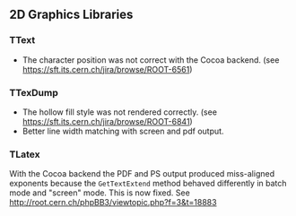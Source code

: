 ## 2D Graphics Libraries

### TText

- The character position was not correct with the Cocoa backend.
  (see https://sft.its.cern.ch/jira/browse/ROOT-6561)

### TTexDump

- The hollow fill style was not rendered correctly.
  (see https://sft.its.cern.ch/jira/browse/ROOT-6841)
- Better line width matching with screen and pdf output.

### TLatex

With the Cocoa backend the PDF and PS output produced miss-aligned exponents
because the `GetTextExtend` method behaved differently in batch mode and "screen"
mode. This is now fixed. See http://root.cern.ch/phpBB3/viewtopic.php?f=3&t=18883
